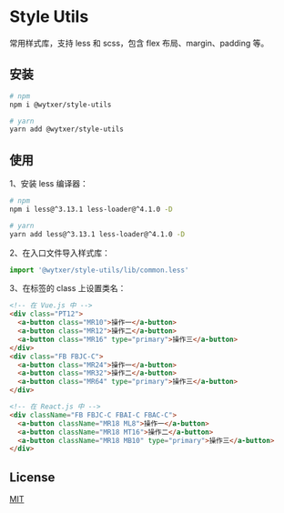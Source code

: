 # Style Utils

常用样式库，支持 less 和 scss，包含 flex 布局、margin、padding 等。


## 安装

```bash
# npm
npm i @wytxer/style-utils

# yarn
yarn add @wytxer/style-utils
```


## 使用

1、安装 less 编译器：

```bash
# npm
npm i less@^3.13.1 less-loader@^4.1.0 -D

# yarn
yarn add less@^3.13.1 less-loader@^4.1.0 -D
```

2、在入口文件导入样式库：

```js
import '@wytxer/style-utils/lib/common.less'
```

3、在标签的 class 上设置类名：

```html
<!-- 在 Vue.js 中 -->
<div class="PT12">
  <a-button class="MR10">操作一</a-button>
  <a-button class="MR12">操作二</a-button>
  <a-button class="MR16" type="primary">操作三</a-button>
</div>
<div class="FB FBJC-C">
  <a-button class="MR24">操作一</a-button>
  <a-button class="MR32">操作二</a-button>
  <a-button class="MR64" type="primary">操作三</a-button>
</div>

<!-- 在 React.js 中 -->
<div className="FB FBJC-C FBAI-C FBAC-C">
  <a-button className="MR18 ML8">操作一</a-button>
  <a-button className="MR18 MT16">操作二</a-button>
  <a-button className="MR18 MB10" type="primary">操作三</a-button>
</div>
```


## License

[MIT](/LICENSE)
